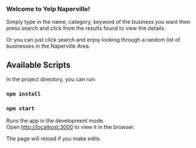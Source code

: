 ### Welcome to Yelp Naperville!

Simply type in the name, category, keyword of the business you want then press search and click from the results found to view the details.
 
Or you can just click search and enjoy looking through a random list of businesses in the Naperville Area.
 

## Available Scripts

In the project directory, you can run:

### `npm install`

### `npm start`

Runs the app in the development mode.<br />
Open [http://localhost:3000](http://localhost:3000) to view it in the browser.

The page will reload if you make edits.<br />
